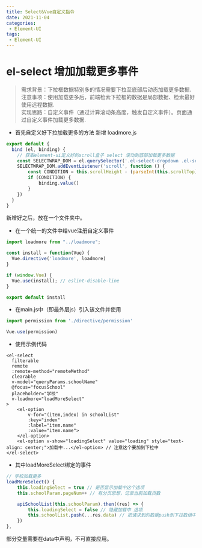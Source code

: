 ```yaml
---
title: Select&Vue自定义指令
date: 2021-11-04
categories:
 - Element-UI
tags:
 - Element-UI
---
```


# el-select 增加加载更多事件

> 需求背景：下拉框数据特别多的情况需要下拉至底部后动态加载更多数据.<br>
> 注意事项：使用加载更多后，前端检索下拉框的数据是局部数据、检索最好使用远程数据.<br>
> 实现思路：自定义事件（通过计算滚动条高度，触发自定义事件）。页面通过自定义事件加载更多数据.<br>

- 首先自定义好下拉加载更多的方法 新增 loadmore.js
```js
export default {
  bind (el, binding) {
    // 获取element-ui定义好的scroll盒子 select 滚动到底部加载更多数据
    const SELECTWRAP_DOM = el.querySelector('.el-select-dropdown .el-select-dropdown__wrap')
    SELECTWRAP_DOM.addEventListener('scroll', function () {
        const CONDITION = this.scrollHeight - (parseInt(this.scrollTop)+1) <= this.clientHeight
        if (CONDITION) {
            binding.value()
        }
    })
  }
}
```
新增好之后，放在一个文件夹中。

- 在一个统一的文件中给vue注册自定义事件

```js
import loadmore from "../loadmore";

const install = function(Vue) {
  Vue.directive('loadmore', loadmore)
}

if (window.Vue) {
  Vue.use(install); // eslint-disable-line
}

export default install
```

- 在main.js中（即最外层js）引入该文件并使用

```js
import permission from './directive/permission'

Vue.use(permission)

```

- 使用示例代码
```vue
<el-select
  filterable
  remote
  :remote-method="remoteMethod"
  clearable 
  v-model="queryParams.schoolName"
  @focus="focusSchool"
  placeholder="学校"
  v-loadmore="loadMoreSelect"
>
    <el-option
        v-for="(item,index) in schoolList"
        :key="index"
        :label="item.name"
        :value="item.name">
    </el-option>
    <el-option v-show="loadingSelect" value="loading" style="text-align: center;">加载中...</el-option> // 注意这个要加到下拉中
</el-select>
```

- 其中loadMoreSelect绑定的事件

```js
// 学校加载更多
loadMoreSelect() {
    this.loadingSelect = true // 是否显示加载中这个选项
    this.schoolParam.pageNum++ // 有分页思想，记录当前加载页数

    apiSchoolList(this.schoolParam).then((res) => {
        this.loadingSelect = false // 隐藏加载中 选项
        this.schoolList.push(...res.data) // 把请求到的数据push到下拉数组中
    })
},
```

部分变量需要在data中声明，不可直接应用。